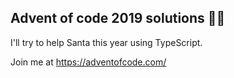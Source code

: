 ## Advent of code 2019 solutions 🎅🎄

I'll try to help Santa this year using TypeScript.

Join me at https://adventofcode.com/
